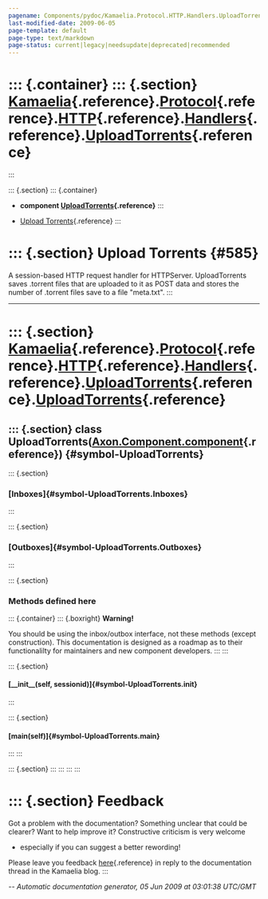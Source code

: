 ```yaml
---
pagename: Components/pydoc/Kamaelia.Protocol.HTTP.Handlers.UploadTorrents
last-modified-date: 2009-06-05
page-template: default
page-type: text/markdown
page-status: current|legacy|needsupdate|deprecated|recommended
---
```

::: {.container}
::: {.section}
[Kamaelia](/Components/pydoc/Kamaelia.html){.reference}.[Protocol](/Components/pydoc/Kamaelia.Protocol.html){.reference}.[HTTP](/Components/pydoc/Kamaelia.Protocol.HTTP.html){.reference}.[Handlers](/Components/pydoc/Kamaelia.Protocol.HTTP.Handlers.html){.reference}.[UploadTorrents](/Components/pydoc/Kamaelia.Protocol.HTTP.Handlers.UploadTorrents.html){.reference}
=============================================================================================================================================================================================================================================================================================================================================================================
:::

::: {.section}
::: {.container}
-   **component
    [UploadTorrents](/Components/pydoc/Kamaelia.Protocol.HTTP.Handlers.UploadTorrents.UploadTorrents.html){.reference}**
:::

-   [Upload Torrents](#585){.reference}
:::

::: {.section}
Upload Torrents {#585}
===============

A session-based HTTP request handler for HTTPServer. UploadTorrents
saves .torrent files that are uploaded to it as POST data and stores the
number of .torrent files save to a file \"meta.txt\".
:::

------------------------------------------------------------------------

::: {.section}
[Kamaelia](/Components/pydoc/Kamaelia.html){.reference}.[Protocol](/Components/pydoc/Kamaelia.Protocol.html){.reference}.[HTTP](/Components/pydoc/Kamaelia.Protocol.HTTP.html){.reference}.[Handlers](/Components/pydoc/Kamaelia.Protocol.HTTP.Handlers.html){.reference}.[UploadTorrents](/Components/pydoc/Kamaelia.Protocol.HTTP.Handlers.UploadTorrents.html){.reference}.[UploadTorrents](/Components/pydoc/Kamaelia.Protocol.HTTP.Handlers.UploadTorrents.UploadTorrents.html){.reference}
================================================================================================================================================================================================================================================================================================================================================================================================================================================================================================

::: {.section}
class UploadTorrents([Axon.Component.component](/Docs/Axon/Axon.Component.component.html){.reference}) {#symbol-UploadTorrents}
------------------------------------------------------------------------------------------------------

::: {.section}
### [Inboxes]{#symbol-UploadTorrents.Inboxes}
:::

::: {.section}
### [Outboxes]{#symbol-UploadTorrents.Outboxes}
:::

::: {.section}
### Methods defined here

::: {.container}
::: {.boxright}
**Warning!**

You should be using the inbox/outbox interface, not these methods
(except construction). This documentation is designed as a roadmap as to
their functionalilty for maintainers and new component developers.
:::
:::

::: {.section}
#### [\_\_init\_\_(self, sessionid)]{#symbol-UploadTorrents.__init__}
:::

::: {.section}
#### [main(self)]{#symbol-UploadTorrents.main}
:::
:::

::: {.section}
:::
:::
:::
:::

::: {.section}
Feedback
========

Got a problem with the documentation? Something unclear that could be
clearer? Want to help improve it? Constructive criticism is very welcome
- especially if you can suggest a better rewording!

Please leave you feedback
[here](../../../cgi-bin/blog/blog.cgi?rm=viewpost&nodeid=1142023701){.reference}
in reply to the documentation thread in the Kamaelia blog.
:::

*\-- Automatic documentation generator, 05 Jun 2009 at 03:01:38 UTC/GMT*
